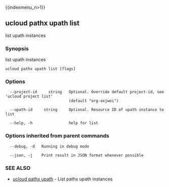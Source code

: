 {{indexmenu_n>1}}

## ucloud pathx upath list

list upath instances

### Synopsis

list upath instances

```
ucloud pathx upath list [flags]
```

### Options

```
  --project-id     string   Optional. Override default project-id, see 'ucloud project list'
                            (default "org-oxjwoi") 

  --upath-id     string     Optional. Resource ID of upath instance to list 

  --help, -h                help for list 

```

### Options inherited from parent commands

```
  --debug, -d   Running in debug mode 

  --json, -j    Print result in JSON format whenever possible 

```

### SEE ALSO

* [ucloud pathx upath](software/cli/cmd/ucloud/pathx/upath)	 - List pathx upath instances

